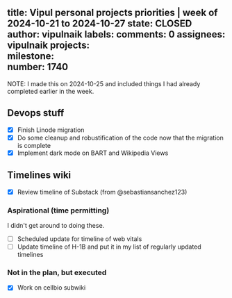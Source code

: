 title:	Vipul personal projects priorities | week of 2024-10-21 to 2024-10-27
state:	CLOSED
author:	vipulnaik
labels:	
comments:	0
assignees:	vipulnaik
projects:	
milestone:	
number:	1740
--
NOTE: I made this on 2024-10-25 and included things I had already completed earlier in the week.

## Devops stuff

- [x] Finish Linode migration
- [x] Do some cleanup and robustification of the code now that the migration is complete
- [x] Implement dark mode on BART and Wikipedia Views

## Timelines wiki

- [x] Review timeline of Substack (from @sebastiansanchez123)

### Aspirational (time permitting)

I didn't get around to doing these.

- [ ] Scheduled update for timeline of web vitals
- [ ] Update timeline of H-1B and put it in my list of regularly updated timelines

### Not in the plan, but executed

- [x] Work on cellbio subwiki
